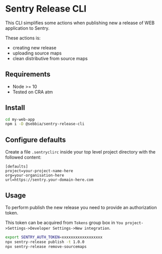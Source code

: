 # Sentry Release CLI

This CLI simplifies some actions when publishing new a release of WEB application to Sentry.

These actions is:

* creating new release
* uploading source maps
* clean distributive from source maps

## Requirements

* Node >= 10
* Tested on CRA atm

## Install
```sh
cd my-web-app
npm i -D @sebbia/sentry-release-cli
```

## Configure defaults

Create a file `.sentryclirc` inside your top level project directory with the followed content:

```
[defaults]
project=your-project-name-here
org=your-organisation-here
url=https://sentry.your-domain-here.com
```

## Usage

To perform publish the new release you need to provide an authorization token.

This token can be acquired from `Tokens` group box in `You project->Settings->Developer Settings->New integration`.

```sh
export SENTRY_AUTH_TOKEN=xxxxxxxxxxxxxxxxxx
npx sentry-release publish -t 1.0.0
npx sentry-release remove-sourcemaps
```
